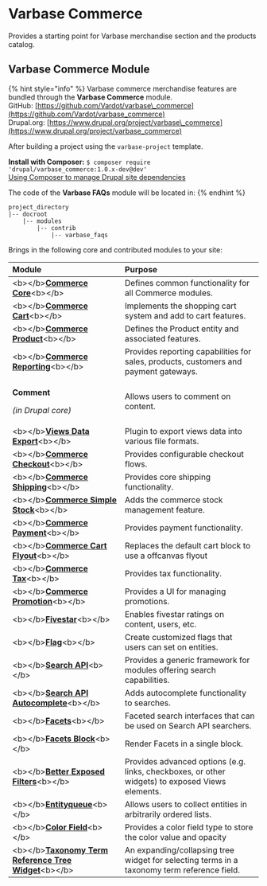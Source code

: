 # Varbase Commerce

Provides a starting point for Varbase merchandise section and the products catalog.

## Varbase Commerce Module

{% hint style="info" %}
Varbase commerce merchandise features are bundled through the **Varbase Commerce** module.  
GitHub: [https://github.com/Vardot/varbase\_commerce](https://github.com/Vardot/varbase_commerce)  
Drupal.org: [https://www.drupal.org/project/varbase\_commerce](https://www.drupal.org/project/varbase_commerce)

After building a project using the `varbase-project` template.

**Install with Composer:** `$ composer require 'drupal/varbase_commerce:1.0.x-dev@dev'`  
[Using Composer to manage Drupal site dependencies](https://www.drupal.org/docs/develop/using-composer/using-composer-to-manage-drupal-site-dependencies)

The code of the **Varbase FAQs** module will be located in:
{% endhint %}

```text
project_directory
|-- docroot
    |-- modules
        |-- contrib
            |-- varbase_faqs
```

Brings in the following core and contributed modules to your site:

<table>
  <thead>
    <tr>
      <th style="text-align:left">Module</th>
      <th style="text-align:left">Purpose</th>
    </tr>
  </thead>
  <tbody>
    <tr>
      <td style="text-align:left">&lt;b&gt;&lt;/b&gt;<a href="https://www.drupal.org/project/commerce"><b>Commerce Core</b></a>&lt;b&gt;&lt;/b&gt;</td>
      <td
      style="text-align:left">Defines common functionality for all Commerce modules.</td>
    </tr>
    <tr>
      <td style="text-align:left">&lt;b&gt;&lt;/b&gt;<a href="https://www.drupal.org/project/commerce"><b>Commerce Cart</b></a>&lt;b&gt;&lt;/b&gt;</td>
      <td
      style="text-align:left">Implements the shopping cart system and add to cart features.</td>
    </tr>
    <tr>
      <td style="text-align:left">&lt;b&gt;&lt;/b&gt;<a href="https://www.drupal.org/project/commerce"><b>Commerce Product</b></a>&lt;b&gt;&lt;/b&gt;</td>
      <td
      style="text-align:left">Defines the Product entity and associated features.</td>
    </tr>
    <tr>
      <td style="text-align:left">&lt;b&gt;&lt;/b&gt;<a href="https://www.drupal.org/project/commerce_reports"><b>Commerce Reporting</b></a>&lt;b&gt;&lt;/b&gt;</td>
      <td
      style="text-align:left">Provides reporting capabilities for sales, products, customers and payment
        gateways.</td>
    </tr>
    <tr>
      <td style="text-align:left">
        <p><b>Comment</b>
        </p>
        <p><em>(in Drupal core)</em>
        </p>
      </td>
      <td style="text-align:left">Allows users to comment on content.</td>
    </tr>
    <tr>
      <td style="text-align:left">&lt;b&gt;&lt;/b&gt;<a href="https://www.drupal.org/project/views_data_export"><b>Views Data Export</b></a>&lt;b&gt;&lt;/b&gt;</td>
      <td
      style="text-align:left">Plugin to export views data into various file formats.</td>
    </tr>
    <tr>
      <td style="text-align:left">&lt;b&gt;&lt;/b&gt;<a href="https://www.drupal.org/project/commerce"><b>Commerce Checkout</b></a>&lt;b&gt;&lt;/b&gt;</td>
      <td
      style="text-align:left">Provides configurable checkout flows.</td>
    </tr>
    <tr>
      <td style="text-align:left">&lt;b&gt;&lt;/b&gt;<a href="https://www.drupal.org/project/commerce_shipping"><b>Commerce Shipping</b></a>&lt;b&gt;&lt;/b&gt;</td>
      <td
      style="text-align:left">Provides core shipping functionality.</td>
    </tr>
    <tr>
      <td style="text-align:left">&lt;b&gt;&lt;/b&gt;<a href="https://www.drupal.org/project/commerce_simple_stock"><b>Commerce Simple Stock</b></a>&lt;b&gt;&lt;/b&gt;</td>
      <td
      style="text-align:left">Adds the commerce stock management feature.</td>
    </tr>
    <tr>
      <td style="text-align:left">&lt;b&gt;&lt;/b&gt;<a href="https://www.drupal.org/project/commerce"><b>Commerce Payment</b></a>&lt;b&gt;&lt;/b&gt;</td>
      <td
      style="text-align:left">Provides payment functionality.</td>
    </tr>
    <tr>
      <td style="text-align:left">&lt;b&gt;&lt;/b&gt;<a href="https://www.drupal.org/project/commerce_cart_flyout"><b>Commerce Cart Flyout</b></a>&lt;b&gt;&lt;/b&gt;</td>
      <td
      style="text-align:left">Replaces the default cart block to use a offcanvas flyout</td>
    </tr>
    <tr>
      <td style="text-align:left">&lt;b&gt;&lt;/b&gt;<a href="https://www.drupal.org/project/commerce"><b>Commerce Tax</b></a>&lt;b&gt;&lt;/b&gt;</td>
      <td
      style="text-align:left">Provides tax functionality.</td>
    </tr>
    <tr>
      <td style="text-align:left">&lt;b&gt;&lt;/b&gt;<a href="https://www.drupal.org/project/commerce"><b>Commerce Promotion</b></a>&lt;b&gt;&lt;/b&gt;</td>
      <td
      style="text-align:left">Provides a UI for managing promotions.</td>
    </tr>
    <tr>
      <td style="text-align:left">&lt;b&gt;&lt;/b&gt;<a href="https://www.drupal.org/project/fivestar"><b>Fivestar</b></a>&lt;b&gt;&lt;/b&gt;</td>
      <td
      style="text-align:left">Enables fivestar ratings on content, users, etc.</td>
    </tr>
    <tr>
      <td style="text-align:left">&lt;b&gt;&lt;/b&gt;<a href="https://www.drupal.org/project/flag"><b>Flag</b></a>&lt;b&gt;&lt;/b&gt;</td>
      <td
      style="text-align:left">Create customized flags that users can set on entities.</td>
    </tr>
    <tr>
      <td style="text-align:left">&lt;b&gt;&lt;/b&gt;<a href="https://www.drupal.org/project/search_api"><b>Search API</b></a>&lt;b&gt;&lt;/b&gt;</td>
      <td
      style="text-align:left">Provides a generic framework for modules offering search capabilities.</td>
    </tr>
    <tr>
      <td style="text-align:left">&lt;b&gt;&lt;/b&gt;<a href="https://www.drupal.org/project/search_api_autocomplete"><b>Search API Autocomplete</b></a>&lt;b&gt;&lt;/b&gt;</td>
      <td
      style="text-align:left">Adds autocomplete functionality to searches.</td>
    </tr>
    <tr>
      <td style="text-align:left">&lt;b&gt;&lt;/b&gt;<a href="https://www.drupal.org/project/facets"><b>Facets</b></a>&lt;b&gt;&lt;/b&gt;</td>
      <td
      style="text-align:left">Faceted search interfaces that can be used on Search API searchers.</td>
    </tr>
    <tr>
      <td style="text-align:left">&lt;b&gt;&lt;/b&gt;<a href="https://www.drupal.org/project/facets_block"><b>Facets Block</b></a>&lt;b&gt;&lt;/b&gt;</td>
      <td
      style="text-align:left">Render Facets in a single block.</td>
    </tr>
    <tr>
      <td style="text-align:left">&lt;b&gt;&lt;/b&gt;<a href="https://www.drupal.org/project/better_exposed_filters"><b>Better Exposed Filters</b></a>&lt;b&gt;&lt;/b&gt;</td>
      <td
      style="text-align:left">Provides advanced options (e.g. links, checkboxes, or other widgets) to
        exposed Views elements.</td>
    </tr>
    <tr>
      <td style="text-align:left">&lt;b&gt;&lt;/b&gt;<a href="https://www.drupal.org/project/entityqueue"><b>Entityqueue</b></a>&lt;b&gt;&lt;/b&gt;</td>
      <td
      style="text-align:left">Allows users to collect entities in arbitrarily ordered lists.</td>
    </tr>
    <tr>
      <td style="text-align:left">&lt;b&gt;&lt;/b&gt;<a href="https://www.drupal.org/project/color_field"><b>Color Field</b></a>&lt;b&gt;&lt;/b&gt;</td>
      <td
      style="text-align:left">Provides a color field type to store the color value and opacity</td>
    </tr>
    <tr>
      <td style="text-align:left">&lt;b&gt;&lt;/b&gt;<a href="https://www.drupal.org/project/term_reference_tree"><b>Taxonomy Term Reference Tree Widget</b></a>&lt;b&gt;&lt;/b&gt;</td>
      <td
      style="text-align:left">An expanding/collapsing tree widget for selecting terms in a taxonomy
        term reference field.</td>
    </tr>
  </tbody>
</table>

